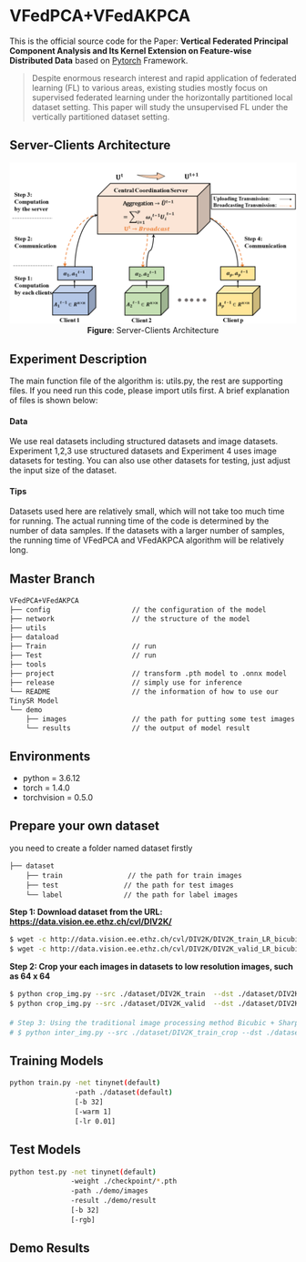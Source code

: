 # VFedPCA+VFedAKPCA
This is the official source code for the Paper: **Vertical Federated Principal Component Analysis and Its Kernel Extension on Feature-wise Distributed Data** based on [Pytorch](https://pytorch.org/) Framework. 

> Despite enormous research interest and rapid application of federated learning (FL) to various areas, existing studies mostly focus on supervised federated learning under the horizontally partitioned local dataset setting. This paper will study the unsupervised FL under the vertically partitioned dataset setting.

## Server-Clients Architecture
<p align="center">
  <img src="figs/sc_arc.png" alt="Server-Clients Architecture" width="600">
  <br>
  <b>Figure</b>: Server-Clients Architecture
</p>

## Experiment Description

The main function file of the algorithm is: utils.py, the rest are supporting files. If you need run this code, please import utils first. A brief explanation of files is shown below:
[]()

#### Data
We use real datasets including structured datasets and image datasets. Experiment 1,2,3 use structured datasets and Experiment 4 uses image datasets for testing. You can also use other datasets for testing, just adjust the input size of the dataset.

#### Tips
Datasets used here are relatively small, which will not take too much time for running. The actual running time of the code is determined by the number of data samples. If the datasets with a larger number of samples, the running time of VFedPCA and VFedAKPCA algorithm will be relatively long.


## Master Branch
```
VFedPCA+VFedAKPCA                    
├── config                    // the configuration of the model
├── network                   // the structure of the model
├── utils          
├── dataload              
├── Train                     // run
├── Test                      // run
├── tools                    
├── project                   // transform .pth model to .onnx model
├── release                   // simply use for inference
└── README                    // the information of how to use our TinySR Model 
└── demo                 
    ├── images                // the path for putting some test images 
    └── results               // the output of model result
```

## Environments

- python = 3.6.12
- torch = 1.4.0
- torchvision = 0.5.0

## Prepare your own dataset
you need to create a folder named dataset firstly

```bash
├── dataset                 
    ├── train                // the path for train images 
    ├── test                // the path for test images 
    └── label               // the path for label images
```

**Step 1: Download dataset from the URL: https://data.vision.ee.ethz.ch/cvl/DIV2K/**
```bash
$ wget -c http://data.vision.ee.ethz.ch/cvl/DIV2K/DIV2K_train_LR_bicubic_X2.zip 
$ wget -c http://data.vision.ee.ethz.ch/cvl/DIV2K/DIV2K_valid_LR_bicubic_X2.zip
```

**Step 2: Crop your each images in datasets to low resolution images, such as 64 x 64** 
```bash
$ python crop_img.py --src ./dataset/DIV2K_train  --dst ./dataset/DIV2K_train_crop # as /dataset/train
$ python crop_img.py --src ./dataset/DIV2K_valid  --dst ./dataset/DIV2K_valid_crop  # as /dataset/test

# Step 3: Using the traditional image processing method Bicubic + Sharpening to get Super Resolution images as label dataset
# $ python inter_img.py --src ./dataset/DIV2K_train_crop --dst ./dataset/DIV2K_train_label
```
## Training Models
```bash
python train.py -net tinynet(default)
                -path ./dataset(default)   
                [-b 32]   
                [-warm 1]   
                [-lr 0.01]  
```

## Test Models
```bash
python test.py -net tinynet(default)  
               -weight ./checkpoint/*.pth  
               -path ./demo/images   
               -result ./demo/result   
               [-b 32]  
               [-rgb]   
```

## Demo Results

